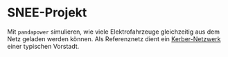 # SNEE-Projekt
Mit ``pandapower`` simulieren, wie viele Elektrofahrzeuge gleichzeitig aus dem Netz geladen werden können. Als Referenznetz dient ein [Kerber-Netzwerk](https://pandapower.readthedocs.io/en/v2.6.0/networks/kerber.html#average-kerber-networks)
einer typischen Vorstadt.
